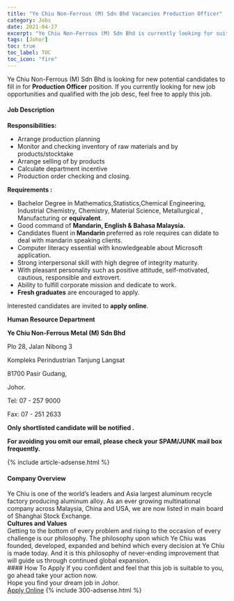 ```yaml
---
title: "Ye Chiu Non-Ferrous (M) Sdn Bhd Vacancies Production Officer" 
category: Jobs 
date: 2021-04-27 
excerpt: "Ye Chiu Non-Ferrous (M) Sdn Bhd is currently looking for suitable person to fill in the Production Officer which based in Johor" 
tags: [Johor] 
toc: true 
toc_label: TOC 
toc_icon: "fire" 
--- 
```


<p>Ye Chiu Non-Ferrous (M) Sdn Bhd is looking for new potential candidates to fill in for <b>Production Officer</b> position. If you currently looking for new job opportunities and qualified with the job desc, feel free to apply this job.
</p><div><div><h4>Job Description</h4></div><div><div><span><div><p><strong>Responsibilities:</strong></p><ul><li>Arrange production planning</li><li>Monitor and checking inventory of raw materials and by products/stocktake</li><li>Arrange selling of by products</li><li>Calculate department incentive</li><li>Production order checking and closing.</li></ul><p><strong>Requirements :</strong></p><ul><li>Bachelor Degree in Mathematics,Statistics,Chemical Engineering, Industrial Chemistry, Chemistry, Material Science,&#160;Metallurgical , Manufacturing or <strong>equivalent</strong>.</li><li>Good command of <strong>Mandarin, English &amp; Bahasa Malaysia.</strong></li><li>Candidates fluent in<strong> Mandarin </strong>preferred as role requires can didate to deal with mandarin speaking clients.</li><li>Computer literacy essential with knowledgeable about Microsoft application.</li><li>Strong interpersonal skill with high degree of integrity maturity.</li><li>With pleasant personality such as positive attitude, self-motivated, cautious, responsible and extrovert.</li><li>Ability to fulfill corporate mission and dedicate to work.</li><li><strong>Fresh graduates</strong> are encouraged to apply.</li></ul><p>Interested candidates are invited to <strong>apply online</strong>.</p><p><strong>Human Resource Department</strong></p><p><strong>Ye Chiu Non-Ferrous Metal (M) Sdn Bhd</strong></p><p>Plo 28, Jalan Nibong 3</p><p>Kompleks Perindustrian Tanjung Langsat</p><p>81700 Pasir Gudang,</p><p>Johor.</p><p>Tel: 07 - 257 9000</p><p>Fax: 07 - 251 2633</p><p><strong>Only shortlisted candidate will be notified .</strong></p><p><strong>For avoiding you omit our email, please check your SPAM/JUNK&#160;mail box frequently.</strong></p></div></span></div></div></div> 
{% include article-adsense.html %} 
<div><div><h4>Company Overview</h4></div><div><div><span><div><div>
<div>
<div>Ye Chiu is one of the world&#8217;s leaders and Asia largest aluminum recycle factory producing aluminum alloy. As an ever growing multinational company across Malaysia, China and USA, we are now listed in main board of Shanghai Stock Exchange.</div>
<div><strong>Cultures and Values</strong><br>
Getting to the bottom of every problem and rising to the occasion of every challenge is our philosophy. The philosophy upon which Ye Chiu was founded, developed, expanded and behind which every decision at Ye Chiu is made today. And it is this philosophy of never-ending improvement that will guide us through continued global expansion.</div>
</div>
</div></div></span></div></div></div> 
#### How To Apply 
If you confident and feel that this job is suitable to you, go ahead take your action now. <br/> 
Hope you find your dream job in Johor. <br/> 
<a href="https://www.jobstreet.com.my/en/job/production-officer-4549455?jobId=jobstreet-my-job-4549455&" class="btn btn--info" target="_blank" rel="nofollow noopenner">Apply Online</a> 
{% include 300-adsense.html %} 